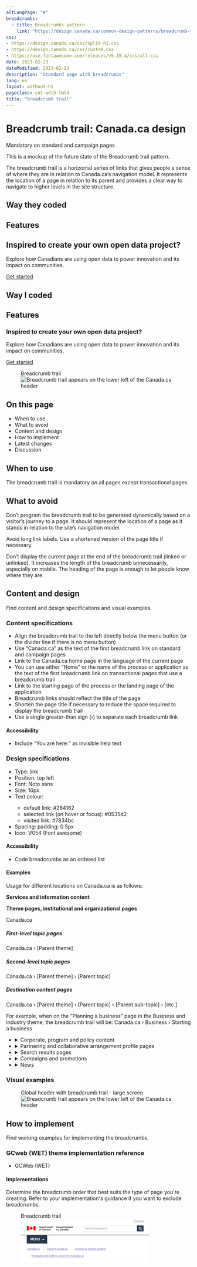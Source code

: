 ```yaml
---
altLangPage: "#"
breadcrumbs:
  - title: Breadcrumbs pattern
    link: "https://design.canada.ca/common-design-patterns/breadcrumb-trail.html"
css:
- https://design.canada.ca/css/split-h1.css
- https://design.canada.ca/css/custom.css
- https://use.fontawesome.com/releases/v5.15.4/css/all.css
date: 2023-02-23
dateModified: 2023-02-23
description: "Standard page with breadcrumbs"
lang: en
layout: without-h1
pageclass: cnt-wdth-lmtd
title: "Breadcrumb trail"
---
```

<h1 property="name" id="wb-cont" dir="ltr"><span class="stacked"><span>Breadcrumb trail</span>: <span>Canada.ca design</span></span></h1>
<span class="label label-danger">Mandatory on standard and campaign pages</span>
<p>This is a mockup of the future state of the Breadcrumb trail pattern.</p>
<p>The breadcrumb trail is a horizontal series of links that gives people a sense of where they are in relation to Canada.ca’s navigation model.  It represents the location of a page in relation to its parent and provides a clear way to navigate to higher levels in the site structure.</p>
<h2>Way they coded</h2>
<div class="row mrgn-tp-xl">
		<div class="col-md-8">
			<section class="gc-features">
				<h2 class="wb-inv">Features</h2>
				<div class="row">
					<div class="col-md-12">
   <h2 class="h5 mrgn-tp-0">Inspired to create your own open data project?</h2> 
   <p>Explore how Canadians are using open data to power innovation and its impact on communities.</p> 
   <p><a class="btn btn-success" href="https://open.canada.ca/en/stories" role="button">Get started</a></p> 
					</div>
				</div>
			</section>
      <h2>Way I coded</h2>
     <div class="row mrgn-tp-xl">
		<div class="col-md-8">
			<section class="gc-features">
				<h2 class="wb-inv">Features</h2>
				<div class="row">
					<div class="col-md-12">
   <h3 class="h5">Inspired to create your own open data project?</h2> 
   <p>Explore how Canadians are using open data to power innovation and its impact on communities.</p> 
   <p><a class="btn btn-success" href="https://open.canada.ca/en/stories" role="button">Get started</a></p> 
					</div>
				</div>
			</section>
<figure>
  <figcaption class="caption">Breadcrumb trail</figcaption>
  <img src="https://design.canada.ca/images/breadcrumb-en.png" alt="Breadcrumb trail appears on the lower left of the Canada.ca header"></figure>
<h2>On this page</h2>
<ul>
  <li>When to use</li>
  <li>What to avoid</li>
  <li>Content and design</li>
  <li>How to implement</li>
  <li>Latest changes</li>
  <li>Discussion</li>
</ul>
<h2>When to use</h2>
<p>The breadcrumb trail is mandatory on all pages except transactional pages.</p>
<h2>What to avoid</h2>
<p>Don’t program the breadcrumb trail to be generated dynamically based on a visitor’s journey to a page. It should represent the location of a page as it stands in relation to the site’s navigation model.</p>
<p>Avoid long link labels. Use a shortened version of the page title if necessary.</p>
<p>Don’t display the current page at the end of the breadcrumb trail (linked or unlinked). It increases the length of the breadcrumb unnecessarily, especially on mobile. The heading of the page is enough to let people know where they are.</p>
<h2>Content and design</h2>
<p>Find content and design specifications and visual examples.</p>
<h3>Content specifications</h3>
<ul>
  <li>Align the breadcrumb trail to the left directly below the menu button (or the divider line if there is no menu button)</li>
  <li>Use “Canada.ca” as the text of the first breadcrumb link on standard and campaign pages</li>
  <li>Link to the Canada.ca home page in the language of the current page</li>
  <li>You can use either “Home” or the name of the process or application as the text of the first breadcrumb link on transactional pages that use a breadcrumb trail</li>
  <li>Link to the starting page of the process or the landing page of the application</li>
  <li>Breadcrumb links should reflect the title of the page</li>
  <li>Shorten the page title if necessary to reduce the space required to display the breadcrumb trail</li>
  <li>Use a single greater-than sign (&#8250;) to separate each breadcrumb link</li>
</ul>
<h4>Accessibility</h4>
<ul>
  <li>Include “You are here:” as invisible help text</li>
</ul>
<h3>Design specifications</h3>
<ul>
  <li>Type: link</li>
  <li>Position: top left</li>
  <li>Font: Noto sans</li>
  <li>Size: 16px</li>
  <li>Text colour:</li>
  <ul>
    <li>default link: #284162</li>
    <li>selected link (on hover or focus): #0535d2</li>
    <li>visited link: #7834bc</li>
  </ul>
  <li>Spacing: padding: 0 5px</li>
  <li>Icon:  \f054 (Font awesome)</li>
</ul>
<h4>Accessibility</h4>
<ul>
  <li>Code breadcrumbs as an ordered list</li>
</ul>
<h4>Examples</h4>
<p>Usage for different locations on Canada.ca is as follows:</p>
<p><strong>Services and information content</strong></p>
<p><strong>Theme pages, institutional and organizational pages</strong></p>
<p>Canada.ca</p>
<p><h5>First-level topic pages</strong></h5>
<p>Canada.ca   &#8250;   [Parent theme]</p>
<p><h5>Second-level topic pages</h5></p>
<p>Canada.ca    &#8250;   [Parent theme]    &#8250;   [Parent topic]</p>
<p><h5>Destination content pages</h5></p>
<p>Canada.ca    &#8250;   [Parent theme]    &#8250;   [Parent topic]   &#8250;  [Parent sub-topic]   &#8250;   [etc.]</p>
<p>For example, when on the “Planning a business” page in the Business and industry theme, the breadcrumb trail will be:
  Canada.ca   &#8250;   Business   &#8250;   Starting a business</p>
<ul class="list-unstyled">
  <li>
    <details>
      <summary>Corporate, program and policy content</summary>
      <p><strong>Corporate, program or policy content pages</strong></p>
      <p>Canada.ca   &#8250;   [Institutional profile page]</p>
    </details>
  </li>
  <li>
    <details>
      <summary>Partnering and collaborative arrangement profile pages</summary>
      <p>Canada.ca</p>
    </details>
  </li>
  <li>
    <details>
      <summary>Search results pages</summary>
      <p><strong>Basic search pages</strong></p>
      <p>Canada.ca</p>
      <p><strong>Advanced search pages</strong></p>
      <p>Canada.ca   &#8250;   [Basic search]</p>
    </details>
  </li>
  <li>
    <details>
      <summary>Campaigns and promotions</summary>
      <p>Promotion campaigns don't need a breadcrumb trail. If you add one, it can lead back to the topic tree, the Institutional/Organizational profile, or to the Home page of Canada.ca.</p>
    </details>
  </li>
  <li>
    <details>
      <summary>News</summary>
      <p>Canada.ca   &#8250;   [Institutional profile page]</p>
    </details>
  </li>
</ul>
<h3>Visual examples</h3>
<figure>
  <figcaption class="caption">Global header with breadcrumb trail  - large screen</figcaption>
  <img src="https://design.canada.ca/images/breadcrumb-en.png" alt="Breadcrumb trail appears on the lower left of the Canada.ca header"></figure>
<h2>How to implement</h2>
<p>Find working examples for implementing the breadcrumbs.</p>
<h3>GCweb (WET) theme implementation reference</h3>
<ul>
  <li>GCWeb (WET)</li>
  </ul>
  <h4>Implementations</h4>
  <p>Determine the breadcrumb order that best suits the type of page you're creating. Refer to your implementation's guidance if you want to exclude breadcrumbs.</p>
<figure>
  <figcaption class="caption">Breadcrumb trail</figcaption>
  <img src="./images/breadcrumbxs.PNG" alt="Breadcrumb trail appears on the lower left of the Canada.ca header"></figure>
